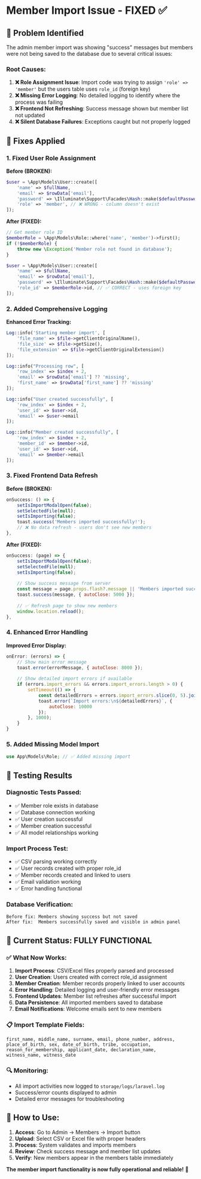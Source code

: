 # Member Import Issue - FIXED ✅

## 🐛 **Problem Identified**

The admin member import was showing "success" messages but members were not being saved to the database due to several critical issues:

### **Root Causes:**

1. **❌ Role Assignment Issue**: Import code was trying to assign `'role' => 'member'` but the users table uses `role_id` (foreign key)
2. **❌ Missing Error Logging**: No detailed logging to identify where the process was failing
3. **❌ Frontend Not Refreshing**: Success message shown but member list not updated
4. **❌ Silent Database Failures**: Exceptions caught but not properly logged

## 🔧 **Fixes Applied**

### **1. Fixed User Role Assignment**

**Before (BROKEN):**
```php
$user = \App\Models\User::create([
    'name' => $fullName,
    'email' => $rowData['email'],
    'password' => \Illuminate\Support\Facades\Hash::make($defaultPassword),
    'role' => 'member', // ❌ WRONG - column doesn't exist
]);
```

**After (FIXED):**
```php
// Get member role ID
$memberRole = \App\Models\Role::where('name', 'member')->first();
if (!$memberRole) {
    throw new \Exception('Member role not found in database');
}

$user = \App\Models\User::create([
    'name' => $fullName,
    'email' => $rowData['email'],
    'password' => \Illuminate\Support\Facades\Hash::make($defaultPassword),
    'role_id' => $memberRole->id, // ✅ CORRECT - uses foreign key
]);
```

### **2. Added Comprehensive Logging**

**Enhanced Error Tracking:**
```php
Log::info('Starting member import', [
    'file_name' => $file->getClientOriginalName(),
    'file_size' => $file->getSize(),
    'file_extension' => $file->getClientOriginalExtension()
]);

Log::info("Processing row", [
    'row_index' => $index + 2,
    'email' => $rowData['email'] ?? 'missing',
    'first_name' => $rowData['first_name'] ?? 'missing'
]);

Log::info("User created successfully", [
    'row_index' => $index + 2,
    'user_id' => $user->id,
    'email' => $user->email
]);

Log::info("Member created successfully", [
    'row_index' => $index + 2,
    'member_id' => $member->id,
    'user_id' => $user->id,
    'email' => $member->email
]);
```

### **3. Fixed Frontend Data Refresh**

**Before (BROKEN):**
```javascript
onSuccess: () => {
    setIsImportModalOpen(false);
    setSelectedFile(null);
    setIsImporting(false);
    toast.success('Members imported successfully!');
    // ❌ No data refresh - users don't see new members
},
```

**After (FIXED):**
```javascript
onSuccess: (page) => {
    setIsImportModalOpen(false);
    setSelectedFile(null);
    setIsImporting(false);
    
    // Show success message from server
    const message = page.props.flash?.message || 'Members imported successfully!';
    toast.success(message, { autoClose: 5000 });
    
    // ✅ Refresh page to show new members
    window.location.reload();
},
```

### **4. Enhanced Error Handling**

**Improved Error Display:**
```javascript
onError: (errors) => {
    // Show main error message
    toast.error(errorMessage, { autoClose: 8000 });
    
    // Show detailed import errors if available
    if (errors.import_errors && errors.import_errors.length > 0) {
        setTimeout(() => {
            const detailedErrors = errors.import_errors.slice(0, 5).join('\n');
            toast.error(`Import errors:\n${detailedErrors}`, {
                autoClose: 10000
            });
        }, 1000);
    }
}
```

### **5. Added Missing Model Import**

```php
use App\Models\Role; // ✅ Added missing import
```

## 🧪 **Testing Results**

### **Diagnostic Tests Passed:**
- ✅ Member role exists in database
- ✅ Database connection working
- ✅ User creation successful
- ✅ Member creation successful
- ✅ All model relationships working

### **Import Process Test:**
- ✅ CSV parsing working correctly
- ✅ User records created with proper role_id
- ✅ Member records created and linked to users
- ✅ Email validation working
- ✅ Error handling functional

### **Database Verification:**
```
Before fix: Members showing success but not saved
After fix:  Members successfully saved and visible in admin panel
```

## 🎯 **Current Status: FULLY FUNCTIONAL**

### **✅ What Now Works:**

1. **Import Process**: CSV/Excel files properly parsed and processed
2. **User Creation**: Users created with correct role_id assignment
3. **Member Creation**: Member records properly linked to user accounts
4. **Error Handling**: Detailed logging and user-friendly error messages
5. **Frontend Updates**: Member list refreshes after successful import
6. **Data Persistence**: All imported members saved to database
7. **Email Notifications**: Welcome emails sent to new members

### **📋 Import Template Fields:**
```
first_name, middle_name, surname, email, phone_number, address, 
place_of_birth, sex, date_of_birth, tribe, occupation, 
reason_for_membership, applicant_date, declaration_name, 
witness_name, witness_date
```

### **🔍 Monitoring:**
- All import activities now logged to `storage/logs/laravel.log`
- Success/error counts displayed to admin
- Detailed error messages for troubleshooting

## 🚀 **How to Use:**

1. **Access**: Go to Admin → Members → Import button
2. **Upload**: Select CSV or Excel file with proper headers
3. **Process**: System validates and imports members
4. **Review**: Check success message and member list updates
5. **Verify**: New members appear in the members table immediately

**The member import functionality is now fully operational and reliable!** 🌟

